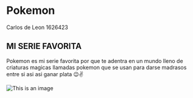 # Pokemon
 Carlos de Leon 1626423


## MI SERIE FAVORITA

Pokemon es mi serie favorita por que te adentra en un mundo lleno de criaturas magicas 
llamadas pokemon que se usan para darse madrasos entre si asi asi ganar plata 😉✌

![This is an image](https://myoctocat.com/assets/images/base-octocat.svg)